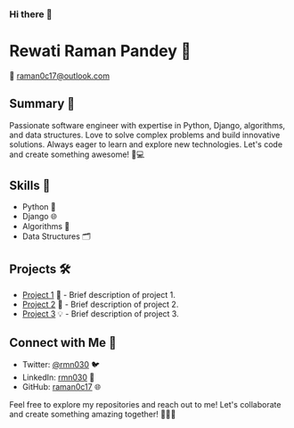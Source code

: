 ### Hi there 👋

# Rewati Raman Pandey 🚀

📧 raman0c17@outlook.com

## Summary 🌟
Passionate software engineer with expertise in Python, Django, algorithms, and data structures. Love to solve complex problems and build innovative solutions. Always eager to learn and explore new technologies. Let's code and create something awesome! 🎉💻

## Skills 💪
- Python 🐍
- Django 🌐
- Algorithms 🧩
- Data Structures 🗂️

## Projects 🛠️
- [Project 1](https://github.com/raman0c17/project1) 🚀 - Brief description of project 1.
- [Project 2](https://github.com/raman0c17/project2) 🌟 - Brief description of project 2.
- [Project 3](https://github.com/raman0c17/project3) 💡 - Brief description of project 3.

## Connect with Me 🤝
- Twitter: [@rmn030](https://twitter.com/rmn030) 🐦
- LinkedIn: [rmn030](https://www.linkedin.com/in/rmn030) 💼
- GitHub: [raman0c17](https://github.com/raman0c17) 🌐

Feel free to explore my repositories and reach out to me! Let's collaborate and create something amazing together! 🚀👨‍💻
